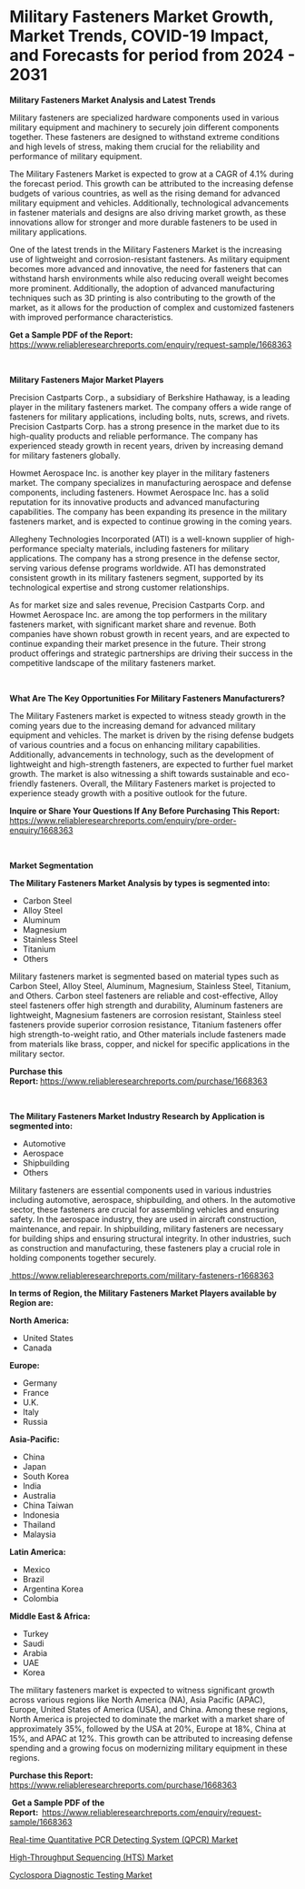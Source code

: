 <p><h1>Military Fasteners Market Growth, Market Trends, COVID-19 Impact, and Forecasts for period from 2024 - 2031</h1></p><p><strong>Military Fasteners Market Analysis and Latest Trends</strong></p>
<p><p>Military fasteners are specialized hardware components used in various military equipment and machinery to securely join different components together. These fasteners are designed to withstand extreme conditions and high levels of stress, making them crucial for the reliability and performance of military equipment.</p><p>The Military Fasteners Market is expected to grow at a CAGR of 4.1% during the forecast period. This growth can be attributed to the increasing defense budgets of various countries, as well as the rising demand for advanced military equipment and vehicles. Additionally, technological advancements in fastener materials and designs are also driving market growth, as these innovations allow for stronger and more durable fasteners to be used in military applications.</p><p>One of the latest trends in the Military Fasteners Market is the increasing use of lightweight and corrosion-resistant fasteners. As military equipment becomes more advanced and innovative, the need for fasteners that can withstand harsh environments while also reducing overall weight becomes more prominent. Additionally, the adoption of advanced manufacturing techniques such as 3D printing is also contributing to the growth of the market, as it allows for the production of complex and customized fasteners with improved performance characteristics.</p></p>
<p><strong>Get a Sample PDF of the Report:&nbsp;</strong> <a href="https://www.reliableresearchreports.com/enquiry/request-sample/1668363">https://www.reliableresearchreports.com/enquiry/request-sample/1668363</a></p>
<p>&nbsp;</p>
<p><strong>Military Fasteners Major Market Players</strong></p>
<p><p>Precision Castparts Corp., a subsidiary of Berkshire Hathaway, is a leading player in the military fasteners market. The company offers a wide range of fasteners for military applications, including bolts, nuts, screws, and rivets. Precision Castparts Corp. has a strong presence in the market due to its high-quality products and reliable performance. The company has experienced steady growth in recent years, driven by increasing demand for military fasteners globally.</p><p>Howmet Aerospace Inc. is another key player in the military fasteners market. The company specializes in manufacturing aerospace and defense components, including fasteners. Howmet Aerospace Inc. has a solid reputation for its innovative products and advanced manufacturing capabilities. The company has been expanding its presence in the military fasteners market, and is expected to continue growing in the coming years.</p><p>Allegheny Technologies Incorporated (ATI) is a well-known supplier of high-performance specialty materials, including fasteners for military applications. The company has a strong presence in the defense sector, serving various defense programs worldwide. ATI has demonstrated consistent growth in its military fasteners segment, supported by its technological expertise and strong customer relationships.</p><p>As for market size and sales revenue, Precision Castparts Corp. and Howmet Aerospace Inc. are among the top performers in the military fasteners market, with significant market share and revenue. Both companies have shown robust growth in recent years, and are expected to continue expanding their market presence in the future. Their strong product offerings and strategic partnerships are driving their success in the competitive landscape of the military fasteners market.</p></p>
<p>&nbsp;</p>
<p><strong>What Are The Key Opportunities For Military Fasteners Manufacturers?</strong></p>
<p><p>The Military Fasteners market is expected to witness steady growth in the coming years due to the increasing demand for advanced military equipment and vehicles. The market is driven by the rising defense budgets of various countries and a focus on enhancing military capabilities. Additionally, advancements in technology, such as the development of lightweight and high-strength fasteners, are expected to further fuel market growth. The market is also witnessing a shift towards sustainable and eco-friendly fasteners. Overall, the Military Fasteners market is projected to experience steady growth with a positive outlook for the future.</p></p>
<p><strong>Inquire or Share Your Questions If Any Before Purchasing This Report:</strong> <a href="https://www.reliableresearchreports.com/enquiry/pre-order-enquiry/1668363">https://www.reliableresearchreports.com/enquiry/pre-order-enquiry/1668363</a></p>
<p>&nbsp;</p>
<p><strong>Market Segmentation</strong></p>
<p><strong>The Military Fasteners Market Analysis by types is segmented into:</strong></p>
<p><ul><li>Carbon Steel</li><li>Alloy Steel</li><li>Aluminum</li><li>Magnesium</li><li>Stainless Steel</li><li>Titanium</li><li>Others</li></ul></p>
<p><p>Military fasteners market is segmented based on material types such as Carbon Steel, Alloy Steel, Aluminum, Magnesium, Stainless Steel, Titanium, and Others. Carbon steel fasteners are reliable and cost-effective, Alloy steel fasteners offer high strength and durability, Aluminum fasteners are lightweight, Magnesium fasteners are corrosion resistant, Stainless steel fasteners provide superior corrosion resistance, Titanium fasteners offer high strength-to-weight ratio, and Other materials include fasteners made from materials like brass, copper, and nickel for specific applications in the military sector.</p></p>
<p><strong>Purchase this Report:&nbsp;</strong><a href="https://www.reliableresearchreports.com/purchase/1668363">https://www.reliableresearchreports.com/purchase/1668363</a></p>
<p>&nbsp;</p>
<p><strong>The Military Fasteners Market Industry Research by Application is segmented into:</strong></p>
<p><ul><li>Automotive</li><li>Aerospace</li><li>Shipbuilding</li><li>Others</li></ul></p>
<p><p>Military fasteners are essential components used in various industries including automotive, aerospace, shipbuilding, and others. In the automotive sector, these fasteners are crucial for assembling vehicles and ensuring safety. In the aerospace industry, they are used in aircraft construction, maintenance, and repair. In shipbuilding, military fasteners are necessary for building ships and ensuring structural integrity. In other industries, such as construction and manufacturing, these fasteners play a crucial role in holding components together securely.</p></p>
<p><a href="https://www.reliableresearchreports.com/military-fasteners-r1668363">&nbsp;https://www.reliableresearchreports.com/military-fasteners-r1668363</a></p>
<p><strong>In terms of Region, the Military Fasteners Market Players available by Region are:</strong></p>
<p>
    <p> <strong> North America: </strong>
        <ul>
            <li>United States</li>
            <li>Canada</li>
        </ul>
        </p> 
    <p> <strong> Europe: </strong>
        <ul>
            <li>Germany</li>
            <li>France</li>
            <li>U.K.</li>
            <li>Italy</li>
            <li>Russia</li>
        </ul>
        </p> 
    <p> <strong> Asia-Pacific: </strong>
        <ul>
            <li>China</li>
            <li>Japan</li>
            <li>South Korea</li>
            <li>India</li>
            <li>Australia</li>
            <li>China Taiwan</li>
            <li>Indonesia</li>
            <li>Thailand</li>
            <li>Malaysia</li>
        </ul>
        </p> 
    <p> <strong> Latin America: </strong>
        <ul>
            <li>Mexico</li>
            <li>Brazil</li>
            <li>Argentina Korea</li>
            <li>Colombia</li>
        </ul>
        </p> 
    <p> <strong> Middle East & Africa: </strong>
        <ul>
            <li>Turkey</li>
            <li>Saudi</li>
            <li>Arabia</li>
            <li>UAE</li>
            <li>Korea</li>
        </ul>
    </p>
    </p>
<p><p>The military fasteners market is expected to witness significant growth across various regions like North America (NA), Asia Pacific (APAC), Europe, United States of America (USA), and China. Among these regions, North America is projected to dominate the market with a market share of approximately 35%, followed by the USA at 20%, Europe at 18%, China at 15%, and APAC at 12%. This growth can be attributed to increasing defense spending and a growing focus on modernizing military equipment in these regions.</p></p>
<p><strong>Purchase this Report: </strong><a href="https://www.reliableresearchreports.com/purchase/1668363">https://www.reliableresearchreports.com/purchase/1668363</a></p>
<p>&nbsp;<strong>Get a Sample PDF of the Report:&nbsp;&nbsp;</strong><a href="https://www.reliableresearchreports.com/enquiry/request-sample/1668363">https://www.reliableresearchreports.com/enquiry/request-sample/1668363</a></p>
<p><strong></strong></p>
<p><p><a href="https://github.com/MaraKoelpin2023/Market-Research-Report-List-1/blob/main/real-time-quantitative-pcr-detecting-system-qpcr-market.md">Real-time Quantitative PCR Detecting System (QPCR) Market</a></p><p><a href="https://github.com/maudAbbott7/Market-Research-Report-List-1/blob/main/high-throughput-sequencing-hts-market.md">High-Throughput Sequencing (HTS) Market</a></p><p><a href="https://github.com/goodweq44/Market-Research-Report-List-1/blob/main/cyclospora-diagnostic-testing-market.md">Cyclospora Diagnostic Testing Market</a></p></p>